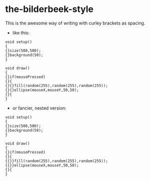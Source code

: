 # the-bilderbeek-style
This is the awesome way of writing with curley brackets as spacing.

* like this:
 
```
void setup()
{
{}size(500,500);
{}background(50);
}

void draw()
{
{}if(mousePressed)
{}{
{}{}fill(random(255),random(255),random(255));
{}{}ellipse(mouseX,mouseY,50,50);
{}{
}
```

* or fancier, nested version:

```
void setup()
{
{}size(500,500);
{}background(50);
}

void draw()
{
{}if(mousePressed)
{}{
{{}}fill(random(255),random(255),random(255));
{{}}ellipse(mouseX,mouseY,50,50);
{}{
}
```
